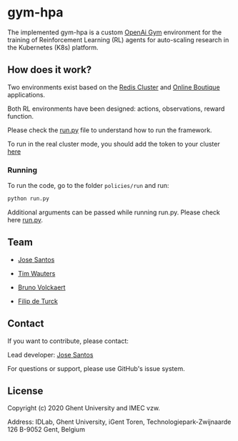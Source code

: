 # gym-hpa

The implemented gym-hpa is a custom [OpenAi Gym](https://gym.openai.com/) 
environment for the training of Reinforcement Learning (RL) agents for auto-scaling research 
in the Kubernetes (K8s) platform. 


## How does it work?

Two environments exist based on the [Redis Cluster](https://github.com/bitnami/charts/tree/master/bitnami/redis-cluster) and [Online Boutique](https://github.com/GoogleCloudPlatform/microservices-demo) applications. 

Both RL environments have been designed: actions, observations, reward function. 

Please check the [run.py](policies/run/run.py) file to understand how to run the framework. 

To run in the real cluster mode, you should add the token to your cluster [here](gym_hpa/envs/deployment.py)

### Running

To run the code, go to the folder `policies/run` and run:

```bash
python run.py
```

Additional arguments can be passed while running run.py. Please check here [run.py](policies/run/run.py). 

## Team

* [Jose Santos](https://scholar.google.com/citations?hl=en&user=57EIYWcAAAAJ)

* [Tim Wauters](https://scholar.google.com/citations?hl=en&user=Kvxp9iYAAAAJ)

* [Bruno Volckaert](https://scholar.google.com/citations?hl=en&user=NIILGOMAAAAJ)

* [Filip de Turck](https://scholar.google.com/citations?hl=en&user=-HXXnmEAAAAJ)

## Contact

If you want to contribute, please contact:

Lead developer: [Jose Santos](https://github.com/jpedro1992/)

For questions or support, please use GitHub's issue system.

## License

Copyright (c) 2020 Ghent University and IMEC vzw.

Address: IDLab, Ghent University, iGent Toren, Technologiepark-Zwijnaarde 126 B-9052 Gent, Belgium


